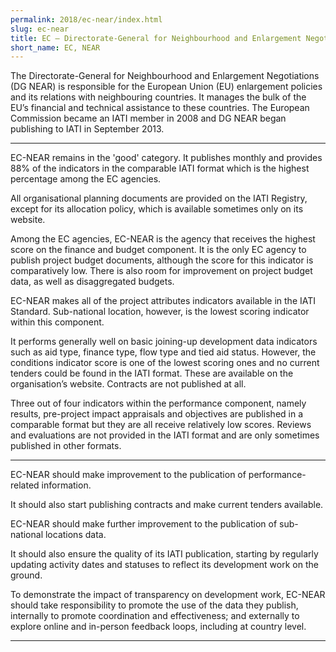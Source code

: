```yaml
---
permalink: 2018/ec-near/index.html
slug: ec-near
title: EC – Directorate-General for Neighbourhood and Enlargement Negotiations (DG NEAR)
short_name: EC, NEAR
---
```


The Directorate-General for Neighbourhood and Enlargement Negotiations (DG NEAR) is responsible for the European Union (EU) enlargement policies and its relations with neighbouring countries. It manages the bulk of the EU’s financial and technical assistance to these countries. The European Commission became an IATI member in 2008 and DG NEAR began publishing to IATI in September 2013.

---

EC-NEAR remains in the 'good' category. It publishes monthly and provides 88% of the indicators in the comparable IATI format which is the highest percentage among the EC agencies. 

All organisational planning documents are provided on the IATI Registry, except for its allocation policy, which is available sometimes only on its website. 

Among the EC agencies, EC-NEAR is the agency that receives the highest score on the finance and budget component. It is the only EC agency to publish project budget documents, although the score for this indicator is comparatively low. There is also room for improvement on project budget data, as well as disaggregated budgets. 

EC-NEAR makes all of the project attributes indicators available in the IATI Standard. Sub-national location, however, is the lowest scoring indicator within this component. 

It performs generally well on basic joining-up development data indicators such as aid type, finance type, flow type and tied aid status. However, the conditions indicator score is one of the lowest scoring ones and no current tenders could be found in the IATI format. These are available on the organisation’s website. Contracts are not published at all.

Three out of four indicators within the performance component, namely results, pre-project impact appraisals and objectives are published in a comparable format but they are all receive relatively low scores. Reviews and evaluations are not provided in the IATI format and are only sometimes published in other formats. 

---

EC-NEAR should make improvement to the publication of performance-related information.

It should also start publishing contracts and make current tenders available. 

EC-NEAR should make further improvement to the publication of sub-national locations data. 

It should also ensure the quality of its IATI publication, starting by regularly updating activity dates and statuses to reflect its development work on the ground.

To demonstrate the impact of transparency on development work, EC-NEAR should take responsibility to promote the use of the data they publish, internally to promote coordination and effectiveness; and externally to explore online and in-person feedback loops, including at country level. 

---
